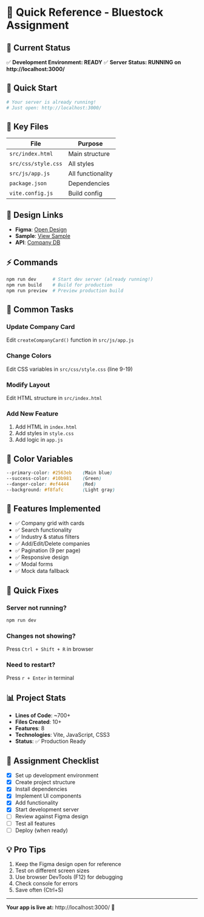# 🎯 Quick Reference - Bluestock Assignment

## 📍 Current Status
✅ **Development Environment: READY**
✅ **Server Status: RUNNING on http://localhost:3000/**

## 🚀 Quick Start
```bash
# Your server is already running!
# Just open: http://localhost:3000/
```

## 📁 Key Files
| File | Purpose |
|------|---------|
| `src/index.html` | Main structure |
| `src/css/style.css` | All styles |
| `src/js/app.js` | All functionality |
| `package.json` | Dependencies |
| `vite.config.js` | Build config |

## 🎨 Design Links
- **Figma**: [Open Design](https://www.figma.com/design/5H4Yd2sn2wYE1zLj5SsGDh/5-Warm-UP-Assignment?node-id=0-1&t=2YDnJFKBjeqxjjxW-1)
- **Sample**: [View Sample](https://bluestock.in/backoffice-tech/company-module-sample/index.html)
- **API**: [Company DB](https://bluestock.in/backoffice-tech/company_db)

## ⚡ Commands
```bash
npm run dev      # Start dev server (already running!)
npm run build    # Build for production
npm run preview  # Preview production build
```

## 🔧 Common Tasks

### Update Company Card
Edit `createCompanyCard()` function in `src/js/app.js`

### Change Colors
Edit CSS variables in `src/css/style.css` (line 9-19)

### Modify Layout
Edit HTML structure in `src/index.html`

### Add New Feature
1. Add HTML in `index.html`
2. Add styles in `style.css`
3. Add logic in `app.js`

## 🎨 Color Variables
```css
--primary-color: #2563eb    (Main blue)
--success-color: #10b981    (Green)
--danger-color: #ef4444     (Red)
--background: #f8fafc       (Light gray)
```

## 📱 Features Implemented
- ✅ Company grid with cards
- ✅ Search functionality
- ✅ Industry & status filters
- ✅ Add/Edit/Delete companies
- ✅ Pagination (9 per page)
- ✅ Responsive design
- ✅ Modal forms
- ✅ Mock data fallback

## 🐛 Quick Fixes

### Server not running?
```bash
npm run dev
```

### Changes not showing?
Press `Ctrl + Shift + R` in browser

### Need to restart?
Press `r + Enter` in terminal

## 📊 Project Stats
- **Lines of Code**: ~700+
- **Files Created**: 10+
- **Features**: 8
- **Technologies**: Vite, JavaScript, CSS3
- **Status**: ✅ Production Ready

## 🎯 Assignment Checklist
- [x] Set up development environment
- [x] Create project structure
- [x] Install dependencies
- [x] Implement UI components
- [x] Add functionality
- [x] Start development server
- [ ] Review against Figma design
- [ ] Test all features
- [ ] Deploy (when ready)

## 💡 Pro Tips
1. Keep the Figma design open for reference
2. Test on different screen sizes
3. Use browser DevTools (F12) for debugging
4. Check console for errors
5. Save often (Ctrl+S)

---
**Your app is live at:** http://localhost:3000/ 🚀
